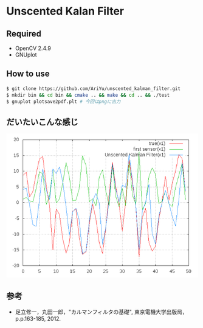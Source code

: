 # Unscented Kalan Filter

## Required
- OpenCV 2.4.9
- GNUplot

## How to use

```bash
$ git clone https://github.com/AriYu/unscented_kalman_filter.git
$ mkdir bin && cd bin && cmake .. && make && cd .. && ./test
$ gnuplot plotsave2pdf.plt # 今回はpngに出力
```

## だいたいこんな感じ
![clustering](./estimation.png)

## 参考
- 足立修一，丸田一郎，"カルマンフィルタの基礎", 東京電機大学出版局，p.p.163-185, 2012.
